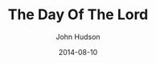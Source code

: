 ---
layout: post
passage: Isaiah 2
title:  The Day Of The Lord
author:  John Hudson
date:  2014-08-10
categories: Isaiah
---